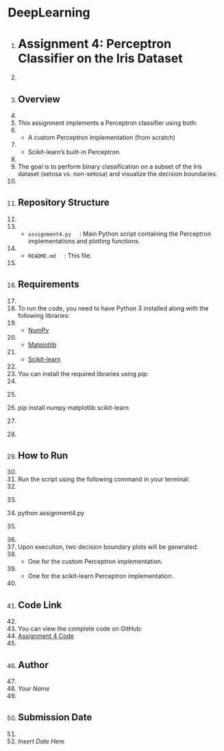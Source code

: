# DeepLearning

1. # Assignment 4: Perceptron Classifier on the Iris Dataset
2. 
3. ## Overview
4. 
5. This assignment implements a Perceptron classifier using both:
6. - A custom Perceptron implementation (from scratch)
7. - Scikit-learn’s built-in Perceptron
8. 
9. The goal is to perform binary classification on a subset of the Iris dataset (setosa vs. non-setosa) and visualize the decision boundaries.
10. 
11. ## Repository Structure
12. 
13. - `assignment4.py` &nbsp;&nbsp;&nbsp;&nbsp;: Main Python script containing the Perceptron implementations and plotting functions.
14. - `README.md` &nbsp;&nbsp;&nbsp;&nbsp;: This file.
15. 
16. ## Requirements
17. 
18. To run the code, you need to have Python 3 installed along with the following libraries:
19. - [NumPy](https://numpy.org/)
20. - [Matplotlib](https://matplotlib.org/)
21. - [Scikit-learn](https://scikit-learn.org/)
22. 
23. You can install the required libraries using pip:
24. 
25. ```bash
26. pip install numpy matplotlib scikit-learn
27. ```
28. 
29. ## How to Run
30. 
31. Run the script using the following command in your terminal:
32. 
33. ```bash
34. python assignment4.py
35. ```
36. 
37. Upon execution, two decision boundary plots will be generated:
38. - One for the custom Perceptron implementation.
39. - One for the scikit-learn Perceptron implementation.
40. 
41. ## Code Link
42. 
43. You can view the complete code on GitHub:
44. [Assignment 4 Code]()
45. 
46. ## Author
47. 
48. *Your Name*
49. 
50. ## Submission Date
51. 
52. *Insert Date Here*
